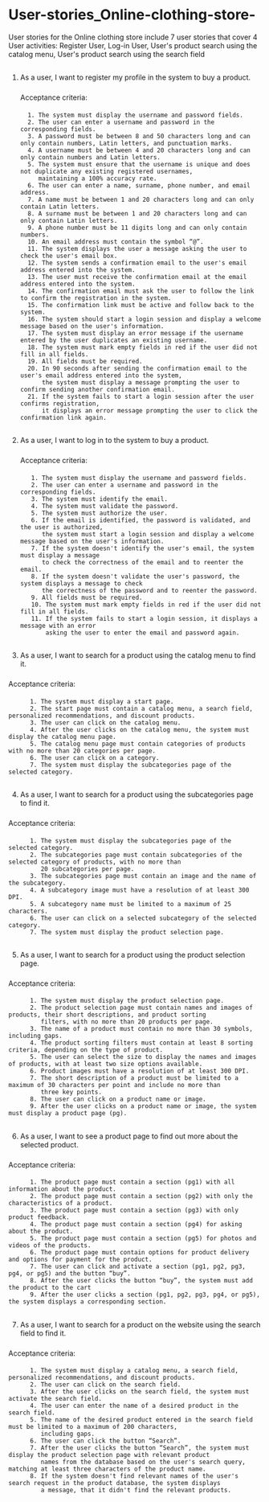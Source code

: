 # User-stories_Online-clothing-store-
User stories for the Online clothing store include 7 user stories that cover 4 User activities: Register User, Log-in User, User's product search using the catalog menu, User's product search using the search field

##

1. As a user, I want to register my profile in the system to buy a product.
    ###
   Acceptance criteria:
   ####
         1. The system must display the username and password fields.
         2. The user can enter a username and password in the corresponding fields.
         3. A password must be between 8 and 50 characters long and can only contain numbers, Latin letters, and punctuation marks.
         4. A username must be between 4 and 20 characters long and can only contain numbers and Latin letters.
         5. The system must ensure that the username is unique and does not duplicate any existing registered usernames,
            maintaining a 100% accuracy rate.
         6. The user can enter a name, surname, phone number, and email address.
         7. A name must be between 1 and 20 characters long and can only contain Latin letters.
         8. A surname must be between 1 and 20 characters long and can only contain Latin letters.
         9. A phone number must be 11 digits long and can only contain numbers.
         10. An email address must contain the symbol “@”.
         11. The system displays the user a message asking the user to check the user's email box.
         12. The system sends a confirmation email to the user's email address entered into the system.
         13. The user must receive the confirmation email at the email address entered into the system.
         14. The confirmation email must ask the user to follow the link to confirm the registration in the system.
         15. The confirmation link must be active and follow back to the system.
         16. The system should start a login session and display a welcome message based on the user's information.
         17. The system must display an error message if the username entered by the user duplicates an existing username.
         18. The system must mark empty fields in red if the user did not fill in all fields.
         19. All fields must be required.
         20. In 90 seconds after sending the confirmation email to the user's email address entered into the system,
             the system must display a message prompting the user to confirm sending another confirmation email.
         21. If the system fails to start a login session after the user confirms registration,
             it displays an error message prompting the user to click the confirmation link again.
   ##
   
2. As a user, I want to log in to the system to buy a product.
   ###
   
   Acceptance criteria:
   ####
          1. The system must display the username and password fields.
          2. The user can enter a username and password in the corresponding fields.
          3. The system must identify the email.
          4. The system must validate the password.
          5. The system must authorize the user.
          6. If the email is identified, the password is validated, and the user is authorized,
             the system must start a login session and display a welcome message based on the user's information.
          7. If the system doesn't identify the user's email, the system must display a message
             to check the correctness of the email and to reenter the email.
          8. If the system doesn't validate the user's password, the system displays a message to check
             the correctness of the password and to reenter the password.
          9. All fields must be required.
          10. The system must mark empty fields in red if the user did not fill in all fields.
          11. If the system fails to start a login session, it displays a message with an error
              asking the user to enter the email and password again.
##

3. As a user, I want to search for a product using the catalog menu to find it.
###

Acceptance criteria:
####
          1. The system must display a start page.
          2. The start page must contain a catalog menu, a search field, personalized recommendations, and discount products.
          3. The user can click on the catalog menu.
          4. After the user clicks on the catalog menu, the system must display the catalog menu page.
          5. The catalog menu page must contain categories of products with no more than 20 categories per page.
          6. The user can click on a category.
          7. The system must display the subcategories page of the selected category.
##

4. As a user, I want to search for a product using the subcategories page to find it.
###

Acceptance criteria:
####
  
          1. The system must display the subcategories page of the selected category.
          2. The subcategories page must contain subcategories of the selected category of products, with no more than 
             20 subcategories per page.
          3. The subcategories page must contain an image and the name of the subcategory.
          4. A subcategory image must have a resolution of at least 300 DPI.
          5. A subcategory name must be limited to a maximum of 25 characters.
          6. The user can click on a selected subcategory of the selected category.
          7. The system must display the product selection page.
##

5. As a user, I want to search for a product using the product selection page.
###

Acceptance criteria:
####

          1. The system must display the product selection page.
          2. The product selection page must contain names and images of products, their short descriptions, and product sorting 
             filters, with no more than 20 products per page.
          3. The name of a product must contain no more than 30 symbols, including gaps.
          4. The product sorting filters must contain at least 8 sorting criteria, depending on the type of product.
          5. The user can select the size to display the names and images of products, with at least two size options available.
          6. Product images must have a resolution of at least 300 DPI.
          7. The short description of a product must be limited to a maximum of 30 characters per point and include no more than 
             three key points.
          8. The user can click on a product name or image.
          9. After the user clicks on a product name or image, the system must display a product page (pg).
##

6. As a user, I want to see a product page to find out more about the selected product.
###

Acceptance criteria:
####

          1. The product page must contain a section (pg1) with all information about the product.
          2. The product page must contain a section (pg2) with only the characteristics of a product.
          3. The product page must contain a section (pg3) with only product feedback.
          4. The product page must contain a section (pg4) for asking about the product.
          5. The product page must contain a section (pg5) for photos and videos of the products.
          6. The product page must contain options for product delivery and options for payment for the product.
          7. The user can click and activate a section (pg1, pg2, pg3, pg4, or pg5) and the button “buy”.
          8. After the user clicks the button “buy”, the system must add the product to the cart
          9. After the user clicks a section (pg1, pg2, pg3, pg4, or pg5), the system displays a corresponding section.
##

7. As a user, I want to search for a product on the website using the search field to find it.
###

Acceptance criteria:
####

          1. The system must display a catalog menu, a search field, personalized recommendations, and discount products.
          2. The user can click on the search field.
          3. After the user clicks on the search field, the system must activate the search field.
          4. The user can enter the name of a desired product in the search field.
          5. The name of the desired product entered in the search field must be limited to a maximum of 200 characters, 
             including gaps.
          6. The user can click the button “Search”.
          7. After the user clicks the button “Search”, the system must display the product selection page with relevant product 
             names from the database based on the user's search query, matching at least three characters of the product name.
          8. If the system doesn't find relevant names of the user's search request in the product database, the system displays 
             a message, that it didn't find the relevant products.
